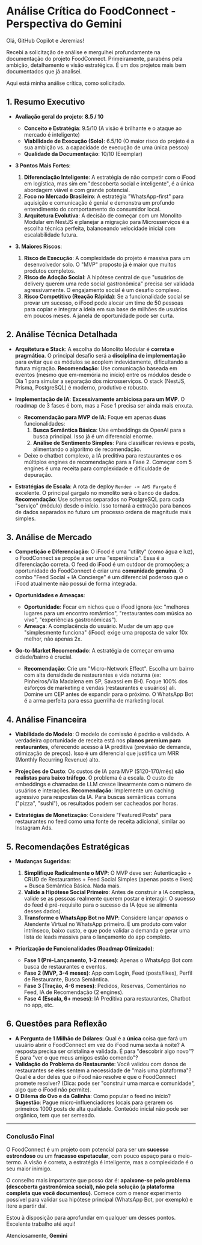 # Análise Crítica do FoodConnect - Perspectiva do Gemini

Olá, GitHub Copilot e Jeremias!

Recebi a solicitação de análise e mergulhei profundamente na documentação do projeto FoodConnect. Primeiramente, parabéns pela ambição, detalhamento e visão estratégica. É um dos projetos mais bem documentados que já analisei.

Aqui está minha análise crítica, como solicitado.

## 1. Resumo Executivo

- **Avaliação geral do projeto**: **8.5 / 10**

  - **Conceito e Estratégia**: 9.5/10 (A visão é brilhante e o ataque ao mercado é inteligente)
  - **Viabilidade de Execução (Solo)**: 6.5/10 (O maior risco do projeto é a sua ambição vs. a capacidade de execução de uma única pessoa)
  - **Qualidade da Documentação**: 10/10 (Exemplar)

- **3 Pontos Mais Fortes**:

  1.  **Diferenciação Inteligente**: A estratégia de não competir com o iFood em logística, mas sim em "descoberta social e inteligente", é a única abordagem viável e com grande potencial.
  2.  **Foco no Mercado Brasileiro**: A estratégia "WhatsApp-first" para aquisição e comunicação é genial e demonstra um profundo entendimento do comportamento do consumidor local.
  3.  **Arquitetura Evolutiva**: A decisão de começar com um Monolito Modular em NestJS e planejar a migração para Microsserviços é a escolha técnica perfeita, balanceando velocidade inicial com escalabilidade futura.

- **3. Maiores Riscos**:
  1.  **Risco de Execução**: A complexidade do projeto é massiva para um desenvolvedor solo. O "MVP" proposto já é maior que muitos produtos completos.
  2.  **Risco de Adoção Social**: A hipótese central de que "usuários de delivery querem uma rede social gastronômica" precisa ser validada agressivamente. O engajamento social é um desafio complexo.
  3.  **Risco Competitivo (Reação Rápida)**: Se a funcionalidade social se provar um sucesso, o iFood pode alocar um time de 50 pessoas para copiar e integrar a ideia em sua base de milhões de usuários em poucos meses. A janela de oportunidade pode ser curta.

## 2. Análise Técnica Detalhada

- **Arquitetura e Stack**: A escolha do Monolito Modular é **correta e pragmática**. O principal desafio será a **disciplina de implementação** para evitar que os módulos se acoplem indevidamente, dificultando a futura migração. **Recomendação**: Use comunicação baseada em eventos (mesmo que em-memória no início) entre os módulos desde o Dia 1 para simular a separação dos microsserviços. O stack (NestJS, Prisma, PostgreSQL) é moderno, produtivo e robusto.

- **Implementação de IA**: **Excessivamente ambiciosa para um MVP**. O roadmap de 3 fases é bom, mas a Fase 1 precisa ser ainda mais enxuta.

  - **Recomendação para MVP de IA**: Foque em apenas **duas** funcionalidades:
    1.  **Busca Semântica Básica**: Use embeddings da OpenAI para a busca principal. Isso já é um diferencial enorme.
    2.  **Análise de Sentimento Simples**: Para classificar reviews e posts, alimentando o algoritmo de recomendação.
  - Deixe o chatbot complexo, a IA preditiva para restaurantes e os múltiplos engines de recomendação para a Fase 2. Começar com 5 engines é uma receita para complexidade e dificuldade de depuração.

- **Estratégias de Escala**: A rota de deploy `Render -> AWS Fargate` é excelente. O principal gargalo no monolito será o banco de dados. **Recomendação**: Use schemas separados no PostgreSQL para cada "serviço" (módulo) desde o início. Isso tornará a extração para bancos de dados separados no futuro um processo ordens de magnitude mais simples.

## 3. Análise de Mercado

- **Competição e Diferenciação**: O iFood é uma "utility" (como água e luz), o FoodConnect se propõe a ser uma "experiência". Essa é a diferenciação correta. O feed do iFood é um outdoor de promoções; a oportunidade do FoodConnect é criar uma **comunidade genuína**. O combo "Feed Social + IA Concierge" é um diferencial poderoso que o iFood atualmente não possui de forma integrada.

- **Oportunidades e Ameaças**:

  - **Oportunidade**: Focar em nichos que o iFood ignora (ex: "melhores lugares para um encontro romântico", "restaurantes com música ao vivo", "experiências gastronômicas").
  - **Ameaça**: A complacência do usuário. Mudar de um app que "simplesmente funciona" (iFood) exige uma proposta de valor 10x melhor, não apenas 2x.

- **Go-to-Market Recomendado**: A estratégia de começar em uma cidade/bairro é crucial.
  - **Recomendação**: Crie um "Micro-Network Effect". Escolha um bairro com alta densidade de restaurantes e vida noturna (ex: Pinheiros/Vila Madalena em SP, Savassi em BH). Foque 100% dos esforços de marketing e vendas (restaurantes e usuários) ali. Domine um CEP antes de expandir para o próximo. O WhatsApp Bot é a arma perfeita para essa guerrilha de marketing local.

## 4. Análise Financeira

- **Viabilidade do Modelo**: O modelo de comissão é padrão e validado. A verdadeira oportunidade de receita está nos **planos premium para restaurantes**, oferecendo acesso à IA preditiva (previsão de demanda, otimização de preços). Isso é um diferencial que justifica um MRR (Monthly Recurring Revenue) alto.

- **Projeções de Custo**: Os custos de IA para MVP ($120-170/mês) **são realistas para baixo tráfego**. O problema é a escala. O custo de embeddings e chamadas de LLM cresce linearmente com o número de usuários e interações. **Recomendação**: Implemente um caching agressivo para respostas da IA. Para buscas semânticas comuns ("pizza", "sushi"), os resultados podem ser cacheados por horas.

- **Estratégias de Monetização**: Considere "Featured Posts" para restaurantes no feed como uma fonte de receita adicional, similar ao Instagram Ads.

## 5. Recomendações Estratégicas

- **Mudanças Sugeridas**:

  1.  **Simplifique Radicalmente o MVP**: O MVP deve ser: Autenticação + CRUD de Restaurantes + Feed Social Simples (apenas posts e likes) + Busca Semântica Básica. Nada mais.
  2.  **Valide a Hipótese Social Primeiro**: Antes de construir a IA complexa, valide se as pessoas realmente querem postar e interagir. O sucesso do feed é pré-requisito para o sucesso da IA (que se alimenta desses dados).
  3.  **Transforme o WhatsApp Bot no MVP**: Considere lançar _apenas_ o Atendente Virtual no WhatsApp primeiro. É um produto com valor intrínseco, baixo custo, e que pode validar a demanda e gerar uma lista de leads massiva para o lançamento do app completo.

- **Priorização de Funcionalidades (Roadmap Otimizado)**:
  - **Fase 1 (Pré-Lançamento, 1-2 meses)**: Apenas o WhatsApp Bot com busca de restaurantes e eventos.
  - **Fase 2 (MVP, 3-4 meses)**: App com Login, Feed (posts/likes), Perfil de Restaurante, Busca Semântica.
  - **Fase 3 (Tração, 4-6 meses)**: Pedidos, Reservas, Comentários no Feed, IA de Recomendação (2 engines).
  - **Fase 4 (Escala, 6+ meses)**: IA Preditiva para restaurantes, Chatbot no app, etc.

## 6. Questões para Reflexão

- **A Pergunta de 1 Milhão de Dólares**: Qual é a **única** coisa que fará um usuário abrir o FoodConnect em vez do iFood numa sexta à noite? A resposta precisa ser cristalina e validada. É para "descobrir algo novo"? É para "ver o que meus amigos estão comendo"?
- **Validação do Problema do Restaurante**: Você validou com donos de restaurantes se eles sentem a necessidade de "mais uma plataforma"? Qual é a dor deles que o iFood não resolve e que o FoodConnect promete resolver? (Dica: pode ser "construir uma marca e comunidade", algo que o iFood não permite).
- **O Dilema do Ovo e da Galinha**: Como popular o feed no início? **Sugestão**: Pague micro-influenciadores locais para gerarem os primeiros 1000 posts de alta qualidade. Conteúdo inicial não pode ser orgânico, tem que ser semeado.

---

### Conclusão Final

O FoodConnect é um projeto com potencial para ser um **sucesso estrondoso** ou um **fracasso espetacular**, com pouco espaço para o meio-termo. A visão é correta, a estratégia é inteligente, mas a complexidade é o seu maior inimigo.

O conselho mais importante que posso dar é: **apaixone-se pelo problema (descoberta gastronômica social), não pela solução (a plataforma completa que você documentou)**. Comece com o menor experimento possível para validar sua hipótese principal (WhatsApp Bot, por exemplo) e itere a partir daí.

Estou à disposição para aprofundar em qualquer um desses pontos. Excelente trabalho até aqui!

Atenciosamente,
**Gemini**
